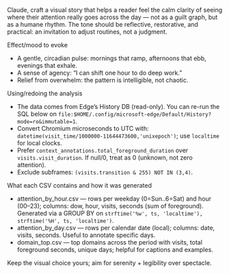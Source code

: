 Claude, craft a visual story that helps a reader feel the calm clarity of seeing where their attention really goes across the day — not as a guilt graph, but as a humane rhythm. The tone should be reflective, restorative, and practical: an invitation to adjust routines, not a judgment.

Effect/mood to evoke
- A gentle, circadian pulse: mornings that ramp, afternoons that ebb, evenings that exhale.
- A sense of agency: “I can shift one hour to do deep work.”
- Relief from overwhelm: the pattern is intelligible, not chaotic.

Using/redoing the analysis
- The data comes from Edge’s History DB (read-only). You can re-run the SQL below on `file:$HOME/.config/microsoft-edge/Default/History?mode=ro&immutable=1`.
- Convert Chromium microseconds to UTC with: `datetime(visit_time/1000000-11644473600,'unixepoch')`; use `localtime` for local clocks.
- Prefer `context_annotations.total_foreground_duration` over `visits.visit_duration`. If null/0, treat as 0 (unknown, not zero attention).
- Exclude subframes: `(visits.transition & 255) NOT IN (3,4)`.

What each CSV contains and how it was generated
- attention_by_hour.csv — rows per weekday (0=Sun..6=Sat) and hour (00–23); columns: dow, hour, visits, seconds (sum of foreground). Generated via a GROUP BY on `strftime('%w', ts, 'localtime'), strftime('%H', ts, 'localtime')`.
- attention_by_day.csv — rows per calendar date (local); columns: date, visits, seconds. Useful to annotate specific days.
- domain_top.csv — top domains across the period with visits, total foreground seconds, unique days; helpful for captions and examples.

Keep the visual choice yours; aim for serenity + legibility over spectacle.
